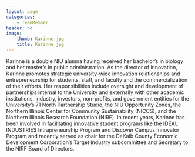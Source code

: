 ```yaml
---
layout: page
categories:
    - TeamMember
header: no
image:
    thumb: Karinne.jpg
    title: Karinne.jpg
---
```

Karinne is a double NIU alumna having received her bachelor’s in biology and her master’s in public administration. As the director of innovation, Karinne promotes strategic university-wide innovation relationships and entrepreneurship for students, staff, and faculty and the commercialization of their efforts. Her responsibilities include oversight and development of partnerships internal to the University and externally with other academic institutions, industry, investors, non-profits, and government entities for the University’s 71 North Partnership Studio, the NIU Opportunity Zones, the Northern Illinois Center for Community Sustainability (NICCS), and the Northern Illinois Research Foundation (NIRF). In recent years, Karinne has been involved in facilitating innovative student programs like the IDEAL INDUSTRIES Intrapreneurship Program and Discover Campus Innovator Program and recently served as chair for the DeKalb County Economic Development Corporation’s Target Industry subcommittee and Secretary to the NIRF Board of Directors. 